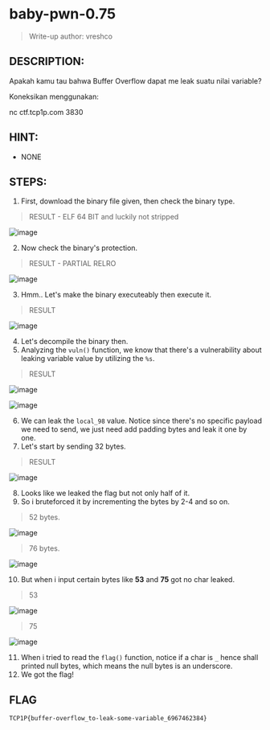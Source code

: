 # baby-pwn-0.75 
> Write-up author: vreshco
## DESCRIPTION:
Apakah kamu tau bahwa Buffer Overflow dapat me leak suatu nilai variable?

Koneksikan menggunakan:

nc ctf.tcp1p.com 3830


## HINT:
- NONE
## STEPS:
1. First, download the binary file given, then check the binary type.

> RESULT - ELF 64 BIT and luckily not stripped

![image](https://user-images.githubusercontent.com/70703371/215320723-53d8e24b-5d2e-4952-bacf-e2978977c49c.png)


2. Now check the binary's protection.

> RESULT - PARTIAL RELRO

![image](https://user-images.githubusercontent.com/70703371/215320758-130a6c5b-323e-4a01-bc8e-83d0dc70af42.png)


3. Hmm.. Let's make the binary executeably then execute it.

> RESULT

![image](https://user-images.githubusercontent.com/70703371/215320818-90df9081-bee9-4bfc-9db5-ff25f3bd9395.png)


4. Let's decompile the binary then.
5. Analyzing the `vuln()` function, we know that there's a vulnerability about leaking variable value by utilizing the `%s`.

> RESULT

![image](https://user-images.githubusercontent.com/70703371/215693733-ac00bffc-08b4-4dfa-8f4b-46ae1e8abeff.png)


![image](https://user-images.githubusercontent.com/70703371/215693958-97eeaa23-15b1-43ad-940f-f68f8798f303.png)


6. We can leak the `local_98` value. Notice since there's no specific payload we need to send, we just need add padding bytes and leak it one by one.
7. Let's start by sending 32 bytes.

> RESULT

![image](https://user-images.githubusercontent.com/70703371/215696243-914c0857-d92f-49f7-852e-f1e4eceebc95.png)


8. Looks like we leaked the flag but not only half of it.
9. So i bruteforced it by incrementing the bytes by 2-4 and so on.

> 52 bytes.

![image](https://user-images.githubusercontent.com/70703371/215698166-705fa72d-84ab-4e86-b6a8-d7fc0c981a47.png)


> 76 bytes.

![image](https://user-images.githubusercontent.com/70703371/215697094-45911f53-0970-492c-987e-5d77864a7b16.png)


10. But when i input certain bytes like **53** and **75** got no char leaked.

> 53

![image](https://user-images.githubusercontent.com/70703371/215702213-e11797be-c08a-4cb1-9886-41c2575fdc16.png)


> 75

![image](https://user-images.githubusercontent.com/70703371/215702315-914ed292-6646-4f46-b24f-f68f0307e300.png)


11. When i tried to read the `flag()` function, notice if a char is `_` hence shall printed null bytes, which means the null bytes is an underscore.
12. We got the flag!


## FLAG

```
TCP1P{buffer-overflow_to-leak-some-variable_6967462384}
```

